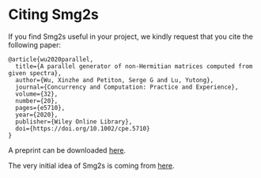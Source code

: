 # Citing Smg2s

If you find Smg2s useful in your project, we kindly request that you cite the following paper:
```
@article{wu2020parallel,
  title={A parallel generator of non-Hermitian matrices computed from given spectra},
  author={Wu, Xinzhe and Petiton, Serge G and Lu, Yutong},
  journal={Concurrency and Computation: Practice and Experience},
  volume={32},
  number={20},
  pages={e5710},
  year={2020},
  publisher={Wiley Online Library},
  doi={https://doi.org/10.1002/cpe.5710}
}
```
A preprint can be downloaded [here](https://hal.archives-ouvertes.fr/hal-02469027/document).

The very initial idea of Smg2s is coming from [here](http://www.vecpar.org/posters/vecpar2014_submission_41.pdf).
